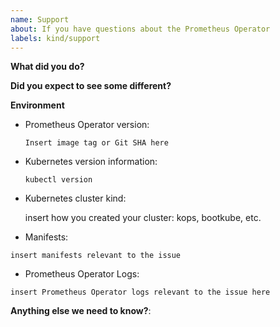 ```yaml
---
name: Support
about: If you have questions about the Prometheus Operator
labels: kind/support
---
```


<!--

Feel free to ask questions in #prometheus-operator on Kubernetes Slack!

Note: This repository is about prometheus-operator itself, if you have questions about:
- helm installation, go to https://github.com/helm/charts repository
- kube-prometheus setup, go to https://github.com/coreos/kube-prometheus

-->

**What did you do?**

**Did you expect to see some different?**

**Environment**

* Prometheus Operator version:

    `Insert image tag or Git SHA here`
    <!-- Try: kubectl -n monitoring describe deployment prometheus-operator -->

* Kubernetes version information:

    `kubectl version`
    <!-- Replace the command with its output above -->

* Kubernetes cluster kind:

    insert how you created your cluster: kops, bootkube, etc.

* Manifests:

```
insert manifests relevant to the issue
```

* Prometheus Operator Logs:

```
insert Prometheus Operator logs relevant to the issue here
```

**Anything else we need to know?**:
